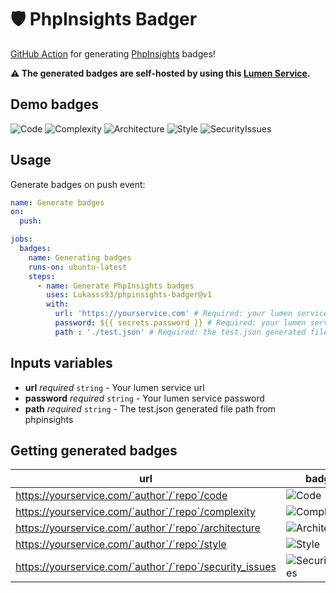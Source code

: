 # 🛡 PhpInsights Badger
[GitHub Action](https://github.com/features/actions) for generating [PhpInsights](https://github.com/nunomaduro/phpinsights) badges!

**⚠ The generated badges are self-hosted by using this [Lumen Service](https://github.com/Lukasss93/phpinsights-badger-server).**

## Demo badges
![Code](https://img.shields.io/badge/PHPInsights%20%7C%20Code%20-85.9%25-success.svg)
![Complexity](https://img.shields.io/badge/PHPInsights%20%7C%20Complexity%20-74.2%25-yellow.svg)
![Architecture](https://img.shields.io/badge/PHPInsights%20%7C%20Architecture%20-82.6%25-success.svg)
![Style](https://img.shields.io/badge/PHPInsights%20%7C%20Style%20-89.1%25-success.svg)
![SecurityIssues](https://img.shields.io/badge/PHPInsights%20%7C%20Security%20Issues%20-5-red.svg)

## Usage
Generate badges on push event:
```yaml
name: Generate badges
on:
  push:

jobs:
  badges:
    name: Generating badges
    runs-on: ubuntu-latest
    steps:
      - name: Generate PhpInsights badges
        uses: Lukasss93/phpinsights-badger@v1
        with:
          url: 'https://yourservice.com' # Required: your lumen service url 
          password: ${{ secrets.password }} # Required: your lumen service password 
          path : './test.json' # Required: the test.json generated file path from phpinsights

```

## Inputs variables

- **url** *required* `string` - Your lumen service url 
- **password** *required* `string` - Your lumen service password 
- **path** *required* `string` - The test.json generated file path from phpinsights

## Getting generated badges
|url|badge|
|---|-----|
|https://yourservice.com/`author`/`repo`/code|![Code](https://img.shields.io/badge/PHPInsights%20%7C%20Code%20-85.9%25-success.svg)|
|https://yourservice.com/`author`/`repo`/complexity|![Complexity](https://img.shields.io/badge/PHPInsights%20%7C%20Complexity%20-74.2%25-yellow.svg)|
|https://yourservice.com/`author`/`repo`/architecture|![Architecture](https://img.shields.io/badge/PHPInsights%20%7C%20Architecture%20-82.6%25-success.svg)|
|https://yourservice.com/`author`/`repo`/style|![Style](https://img.shields.io/badge/PHPInsights%20%7C%20Style%20-89.1%25-success.svg)|
|https://yourservice.com/`author`/`repo`/security_issues|![SecurityIssues](https://img.shields.io/badge/PHPInsights%20%7C%20Security%20Issues%20-5-red.svg)|